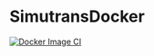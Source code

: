 # SimutransDocker
[![Docker Image CI](https://github.com/frankenstein91/SimutransDocker/actions/workflows/docker-image.yml/badge.svg)](https://github.com/frankenstein91/SimutransDocker/actions/workflows/docker-image.yml)
